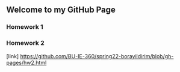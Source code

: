## Welcome to my GitHub Page

### Homework 1
### Homework 2
[link] https://github.com/BU-IE-360/spring22-borayildirim/blob/gh-pages/hw2.html


